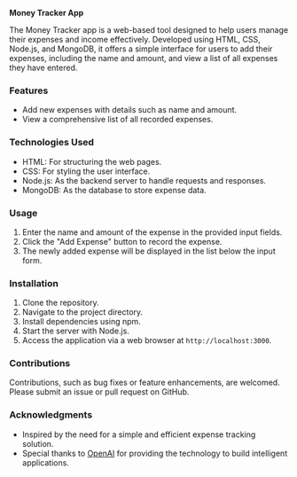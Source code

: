 **Money Tracker App**

The Money Tracker app is a web-based tool designed to help users manage their expenses and income effectively. Developed using HTML, CSS, Node.js, and MongoDB, it offers a simple interface for users to add their expenses, including the name and amount, and view a list of all expenses they have entered.

### Features
- Add new expenses with details such as name and amount.
- View a comprehensive list of all recorded expenses.

### Technologies Used
- HTML: For structuring the web pages.
- CSS: For styling the user interface.
- Node.js: As the backend server to handle requests and responses.
- MongoDB: As the database to store expense data.

### Usage
1. Enter the name and amount of the expense in the provided input fields.
2. Click the "Add Expense" button to record the expense.
3. The newly added expense will be displayed in the list below the input form.

### Installation
1. Clone the repository.
2. Navigate to the project directory.
3. Install dependencies using npm.
4. Start the server with Node.js.
5. Access the application via a web browser at `http://localhost:3000`.

### Contributions
Contributions, such as bug fixes or feature enhancements, are welcomed. Please submit an issue or pull request on GitHub.

### Acknowledgments
- Inspired by the need for a simple and efficient expense tracking solution.
- Special thanks to [OpenAI](https://openai.com) for providing the technology to build intelligent applications.

